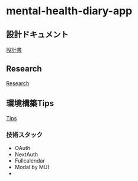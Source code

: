# mental-health-diary-app

## 設計ドキュメント

[設計書](https://github.com/betashort/mental-health-diary-app/blob/main/design/design.md)

## Research

[Research](https://github.com/betashort/mental-health-diary-app/blob/main/design/research/research.md)

## 環境構築Tips

[Tips](https://github.com/betashort/mental-health-diary-app/blob/main/design/tips.md)

### 技術スタック

* OAuth
* NextAuth
* Fullcalendar
* Modal by MUI
* 